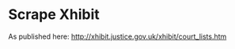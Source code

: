 Scrape Xhibit
=============

As published here: http://xhibit.justice.gov.uk/xhibit/court_lists.htm
